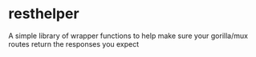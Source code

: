 # resthelper
A simple library of wrapper functions to help make sure your gorilla/mux routes return the responses you expect
